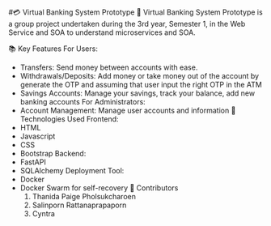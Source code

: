#💳 Virtual Banking System Prototype 🏦
Virtual Banking System Prototype is a group project undertaken during the 3rd year, Semester 1, in the Web Service and SOA to understand microservices and SOA.

📚 Key Features
For Users:
- Transfers: Send money between accounts with ease.
- Withdrawals/Deposits: Add money or take money out of the account by generate the OTP and assuming that user input the right OTP in the ATM
- Savings Accounts: Manage your savings, track your balance, add new banking accounts
For Administrators:
- Account Management: Manage user accounts and information
🚀 Technologies Used
Frontend:
- HTML
- Javascript
- CSS
- Bootstrap
Backend:
- FastAPI
- SQLAlchemy
Deployment Tool:
- Docker
- Docker Swarm for self-recovery
👥 Contributors
  1. Thanida Paige Pholsukcharoen
  2. Salinporn Rattanaprapaporn
  3. Cyntra
